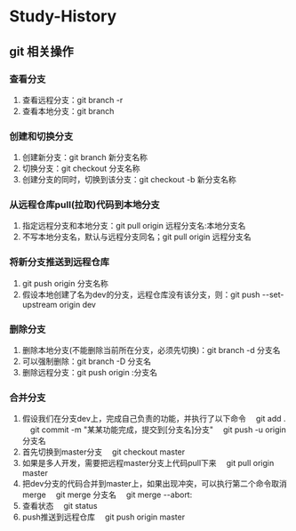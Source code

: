 # Study-History

## git 相关操作
### 查看分支
1. 查看远程分支：git branch -r
2. 查看本地分支：git branch

### 创建和切换分支
1. 创建新分支：git branch 新分支名称
2. 切换分支：git checkout 分支名称
3. 创建分支的同时，切换到该分支：git checkout -b 新分支名称

### 从远程仓库pull(拉取)代码到本地分支
1. 指定远程分支和本地分支：git pull origin 远程分支名:本地分支名
2. 不写本地分支名，默认与远程分支同名；git pull origin 远程分支名

### 将新分支推送到远程仓库
1. git push origin 分支名称
2. 假设本地创建了名为dev的分支，远程仓库没有该分支，则：git push --set-upstream origin dev

### 删除分支
1. 删除本地分支(不能删除当前所在分支，必须先切换)：git branch -d 分支名
2. 可以强制删除：git branch -D 分支名
3. 删除远程分支：git push origin :分支名

### 合并分支
1. 假设我们在分支dev上，完成自己负责的功能，并执行了以下命令
&ensp;&ensp;git add .
&ensp;&ensp;git commit -m "某某功能完成，提交到[分支名]分支"
&ensp;&ensp;git push -u origin 分支名
2. 首先切换到master分支
&ensp;&ensp;git checkout master
3. 如果是多人开发，需要把远程master分支上代码pull下来
&ensp;&ensp;git pull origin master
4. 把dev分支的代码合并到master上，如果出现冲突，可以执行第二个命令取消merge
&ensp;&ensp;git merge 分支名
&ensp;&ensp;git merge --abort:
5. 查看状态
&ensp;&ensp;git status
6. push推送到远程仓库
&ensp;&ensp;git push origin master